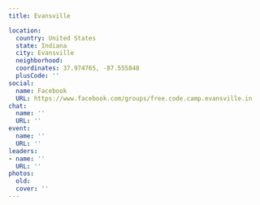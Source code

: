 ```yaml
---
title: Evansville

location:
  country: United States
  state: Indiana
  city: Evansville
  neighborhood: 
  coordinates: 37.974765, -87.555848
  plusCode: ''
social:
  name: Facebook
  URL: https://www.facebook.com/groups/free.code.camp.evansville.in
chat:
  name: ''
  URL: ''
event:
  name: ''
  URL: ''
leaders:
- name: ''
  URL: ''
photos:
  old: 
  cover: ''
---
```

